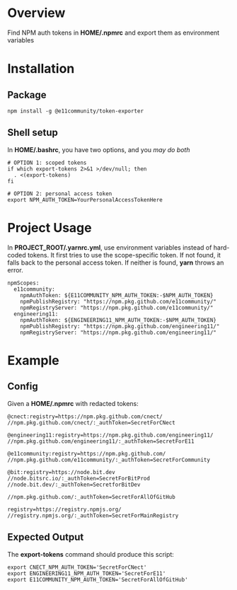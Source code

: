 # Overview

Find NPM auth tokens in **HOME/.npmrc** and export them as environment variables

# Installation

## Package

`npm install -g @e11community/token-exporter`

## Shell setup

In **HOME/.bashrc**, you have two options, and you *may do both* 

```
# OPTION 1: scoped tokens
if which export-tokens 2>&1 >/dev/null; then
  . <(export-tokens)
fi

# OPTION 2: personal access token
export NPM_AUTH_TOKEN=YourPersonalAccessTokenHere
```

# Project Usage

In **PROJECT_ROOT/.yarnrc.yml**, use environment variables instead of hard-coded tokens. It first tries to use the scope-specific token. If not found, it falls back to the personal access token. If neither is found, **yarn** throws an error.

```
npmScopes:
  e11community:
    npmAuthToken: ${E11COMMUNITY_NPM_AUTH_TOKEN:-$NPM_AUTH_TOKEN}
    npmPublishRegistry: "https://npm.pkg.github.com/e11community/"
    npmRegistryServer: "https://npm.pkg.github.com/e11community/"
  engineering11:
    npmAuthToken: ${ENGINEERING11_NPM_AUTH_TOKEN:-$NPM_AUTH_TOKEN}
    npmPublishRegistry: "https://npm.pkg.github.com/engineering11/"
    npmRegistryServer: "https://npm.pkg.github.com/engineering11/"
```

# Example

## Config

Given a **HOME/.npmrc** with redacted tokens:
```
@cnect:registry=https://npm.pkg.github.com/cnect/
//npm.pkg.github.com/cnect/:_authToken=SecretForCNect

@engineering11:registry=https://npm.pkg.github.com/engineering11/
//npm.pkg.github.com/engineering11/:_authToken=SecretForE11

@e11community:registry=https://npm.pkg.github.com/
//npm.pkg.github.com/e11community/:_authToken=SecretForCommunity

@bit:registry=https://node.bit.dev
//node.bitsrc.io/:_authToken=SecretForBitProd
//node.bit.dev/:_authToken=SecretforBitDev

//npm.pkg.github.com/:_authToken=SecretForAllOfGitHub

registry=https://registry.npmjs.org/
//registry.npmjs.org/:_authToken=SecretForMainRegistry
```

## Expected Output

The **export-tokens** command should produce this script:

```
export CNECT_NPM_AUTH_TOKEN='SecretForCNect'
export ENGINEERING11_NPM_AUTH_TOKEN='SecretForE11'
export E11COMMUNITY_NPM_AUTH_TOKEN='SecretForAllOfGitHub'
```
